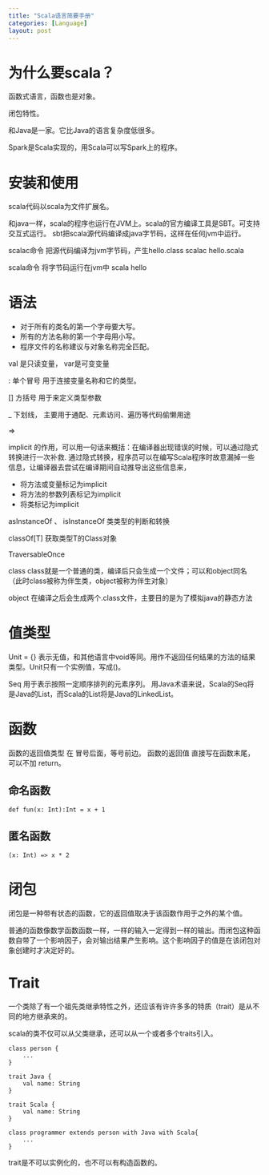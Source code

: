 ```yaml
---
title: "Scala语言简要手册"
categories: [Language]
layout: post
---
```

# 为什么要scala？
函数式语言，函数也是对象。

闭包特性。

和Java是一家。它比Java的语言复杂度低很多。

Spark是Scala实现的，用Scala可以写Spark上的程序。


# 安装和使用

scala代码以scala为文件扩展名。

和java一样，scala的程序也运行在JVM上。scala的官方编译工具是SBT。可支持交互式运行。
sbt把scala源代码编译成java字节码，这样在任何jvm中运行。


scalac命令 把源代码编译为jvm字节码，产生hello.class
scalac hello.scala

scala命令 将字节码运行在jvm中
scala hello


# 语法

* 对于所有的类名的第一个字母要大写。
* 所有的方法名称的第一个字母用小写。
* 程序文件的名称建议与对象名称完全匹配。

val 是只读变量， var是可变变量

: 单个冒号 用于连接变量名称和它的类型。

[] 方括号 用于来定义类型参数

_ 下划线， 主要用于通配、元素访问、遍历等代码偷懒用途

=>

implicit 的作用，可以用一句话来概括：在编译器出现错误的时候，可以通过隐式转换进行一次补救. 通过隐式转换，程序员可以在编写Scala程序时故意漏掉一些信息，让编译器去尝试在编译期间自动推导出这些信息来，
* 将方法或变量标记为implicit
* 将方法的参数列表标记为implicit
* 将类标记为implicit

asInstanceOf 、 isInstanceOf  类类型的判断和转换

classOf[T]  获取类型T的Class对象

TraversableOnce


class
class就是一个普通的类，编译后只会生成一个文件；可以和object同名（此时class被称为伴生类，object被称为伴生对象）

object
在编译之后会生成两个.class文件，主要目的是为了模拟java的静态方法


# 值类型

Unit = {}  表示无值，和其他语言中void等同。用作不返回任何结果的方法的结果类型。Unit只有一个实例值，写成()。

Seq 用于表示按照一定顺序排列的元素序列。 用Java术语来说，Scala的Seq将是Java的List，而Scala的List将是Java的LinkedList。


# 函数

函数的返回值类型 在 冒号后面，等号前边。 
函数的返回值 直接写在函数末尾，可以不加 return。
## 命名函数
```
def fun(x: Int):Int = x + 1
```

## 匿名函数
```
(x: Int) => x * 2
```



# 闭包

闭包是一种带有状态的函数，它的返回值取决于该函数作用于之外的某个值。

普通的函数像数学函数函数一样，一样的输入一定得到一样的输出。而闭包这种函数自带了一个影响因子，会对输出结果产生影响。这个影响因子的值是在该闭包对象创建时才决定好的。



# Trait
一个类除了有一个祖先类继承特性之外，还应该有许许多多的特质（trait）是从不同的地方继承来的。

scala的类不仅可以从父类继承，还可以从一个或者多个traits引入。

```
class person {
    ...
}

trait Java {
    val name: String
}

trait Scala {
    val name: String
}

class programmer extends person with Java with Scala{
    ...
}

```
trait是不可以实例化的，也不可以有构造函数的。

